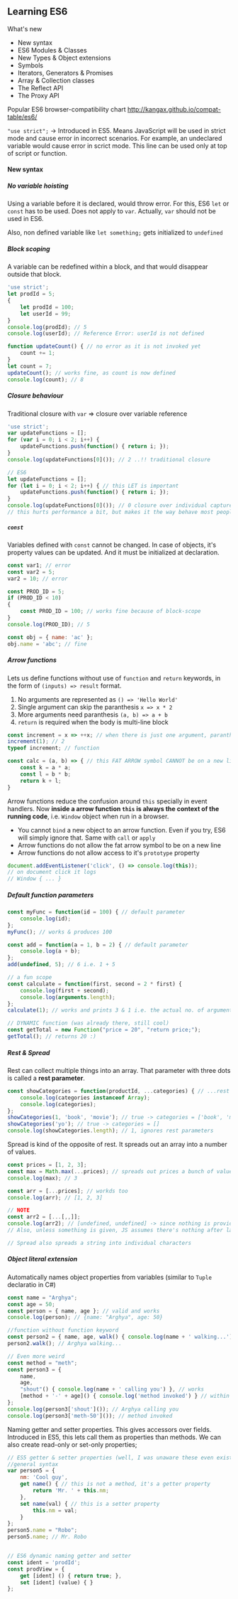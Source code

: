 ## Learning ES6

What's new
* New syntax
* ES6 Modules & Classes
* New Types & Object extensions
* Symbols
* Iterators, Generators & Promises
* Array & Collection classes
* The Reflect API
* The Proxy API

Popular ES6 browser-compatibility chart http://kangax.github.io/compat-table/es6/

`"use strict";` -> Introduced in ES5. Means JavaScript will be used in strict mode and cause error in incorrect scenarios. For example, an undeclared variable would cause error in scrict mode. This line can be used only at top of script or function.

#### New syntax

##### No variable hoisting

Using a variable before it is declared, would throw error. For this, ES6 `let` or `const` has to be used. Does not apply to `var`. Actually, `var` should not be used in ES6.

Also, non defined variable like `let something;` gets initialized to `undefined`

##### Block scoping

A variable can be redefined within a block, and that would disappear outside that block.

```javascript
'use strict';
let prodId = 5;
{
    let prodId = 100;
    let userId = 99;
}
console.log(prodId); // 5
console.log(userId); // Reference Error: userId is not defined

function updateCount() { // no error as it is not invoked yet
    count += 1;
}
let count = 7;
updateCount(); // works fine, as count is now defined
console.log(count); // 8
```

##### Closure behaviour

Traditional closure with `var` => closure over variable reference

```javascript
'use strict';
var updateFunctions = [];
for (var i = 0; i < 2; i++) {
    updateFunctions.push(function() { return i; });
}
console.log(updateFunctions[0]()); // 2 ..!! traditional closure

// ES6
let updateFunctions = [];
for (let i = 0; i < 2; i++) { // this LET is important
    updateFunctions.push(function() { return i; });
}
console.log(updateFunctions[0]()); // 0 closure over individual captured values
// this hurts performance a bit, but makes it the way behave most people would expect
```

##### `const`

Variables defined with `const` cannot be changed. In case of objects, it's property values can be updated. And it must be initialized at declaration.

```javascript
const var1; // error
const var2 = 5;
var2 = 10; // error

const PROD_ID = 5;
if (PROD_ID < 10)
{
    const PROD_ID = 100; // works fine because of block-scope
}
console.log(PROD_ID); // 5

const obj = { name: 'ac' };
obj.name = 'abc'; // fine
```

##### Arrow functions

Lets us define functions without use of `function` and `return` keywords, in the form of `(inputs) => result` format.

1. No arguments are represented as `() => 'Hello World'`
2. Single argument can skip the paranthesis `x => x * 2`
3. More arguments need paranthesis `(a, b) => a + b`
4. `return` is required when the body is multi-line block

```javascript
const increment = x => ++x; // when there is just one argument, paranthesis is optional
increment(1); // 2
typeof increment; // function

const calc = (a, b) => { // this FAT ARROW symbol CANNOT be on a new line
    const k = a * a;
    const l = b * b;
    return k + l;
}
```

Arrow functions reduce the confusion around `this` specially in event handlers. Now **inside a arrow function `this` is always the context of the running code**, i.e. `Window` object when run in a browser.

* You cannot `bind` a new object to an arrow function. Even if you try, ES6 will simply ignore that. Same with `call` or `apply`
* Arrow functions do not allow the fat arrow symbol to be on a new line
* Arrow functions do not allow access to it's `prototype` property

```javascript
document.addEventListener('click', () => console.log(this));
// on document click it logs
// Window { ... }
```

##### Default function parameters

```javascript
const myFunc = function(id = 100) { // default parameter
    console.log(id);
};
myFunc(); // works & produces 100

const add = function(a = 1, b = 2) { // default parameter
    console.log(a + b);
};
add(undefined, 5); // 6 i.e. 1 + 5

// a fun scope 
const calculate = function(first, second = 2 * first) {
    console.log(first + second);
    console.log(arguments.length);
};
calculate(1); // works and prints 3 & 1 i.e. the actual no. of arguments passed

// DYNAMIC function (was already there, still cool)
const getTotal = new Function("price = 20", "return price;");
getTotal(); // returns 20 :)
```

##### Rest & Spread

Rest can collect multiple things into an array. That parameter with three dots is called a **rest parameter**.

```javascript
const showCategories = function(productId, ...categories) { // ...rest
    console.log(categories instanceof Array);
    console.log(categories);
};
showCategories(1, 'book', 'movie'); // true -> categories = ['book', 'movie']
showCategories('yo'); // true -> categories = []
console.log(showCategories.length); // 1, ignores rest parameters
```

Spread is kind of the opposite of rest. It spreads out an array into a number of values.

```javascript
const prices = [1, 2, 3];
const max = Math.max(...prices); // spreads out prices a bunch of values
console.log(max); // 3

const arr = [...prices]; // workds too
console.log(arr); // [1, 2, 3]

// NOTE
const arr2 = [...[,,]];
console.log(arr2); // [undefined, undefined] -> since nothing is provided, undefined has been captured
// Also, unless something is given, JS assumes there's nothing after last comma (existing behaviour)

// Spread also spreads a string into individual characters
```

##### Object literal extension

Automatically names object properties from variables (similar to `Tuple` declaratio in C#)

```javascript
const name = "Arghya";
const age = 50;
const person = { name, age }; // valid and works
console.log(person); // {name: "Arghya", age: 50}

//function without function keyword
const person2 = { name, age, walk() { console.log(name + ' walking...'); } }; // valid and works
person2.walk(); // Arghya walking...

// Even more weird
const method = "meth";
const person3 = { 
    name, 
    age, 
    "shout"() { console.log(name + ' calling you') }, // works
    [method + '-' + age]() { console.log('method invoked') } // within square brackets event expressions can be used
};
console.log(person3['shout']()); // Arghya calling you
console.log(person3['meth-50']()); // method invoked
```

Naming getter and setter properties. This gives accessors over fields. Introduced in ES5, this lets call them as properties than methods. We can also create read-only or set-only properties;

```javascript
// ES5 getter & setter properties (well, I was unaware these even exist)
//general syntax
var person5 = {
    nm: 'Cool guy',
    get name() { // this is not a method, it's a getter property
        return 'Mr. ' + this.nm;
    },
    set name(val) { // this is a setter property
        this.nm = val;
    }
};
person5.name = "Robo";
person5.name; // Mr. Robo


// ES6 dynamic naming getter and setter
const ident = 'prodId';
const prodView = {
    get [ident] () { return true; },
    set [ident] (value) { }
};
```